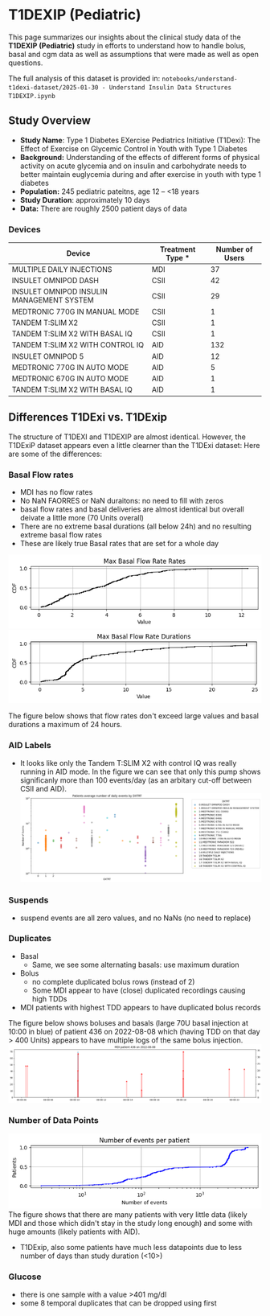 # T1DEXIP (Pediatric) 
This page summarizes our insights about the clinical study data of the **T1DEXIP (Pediatric)** study in efforts to understand how to handle bolus, basal and cgm data as well as assumptions that were made as well as open questions. 

The full analysis of this dataset is provided in: `notebooks/understand-t1dexi-dataset/2025-01-30 - Understand Insulin Data Structures T1DEXIP.ipynb`

## Study Overview
- **Study Name**: Type 1 Diabetes EXercise Pediatrics Initiative (T1Dexi):
The Effect of Exercise on Glycemic Control in Youth with Type 1 Diabetes
- **Background:** Understanding of the effects of different forms of physical activity on
acute glycemia and on insulin and carbohydrate needs to better maintain
euglycemia during and after exercise in youth with type 1 diabetes
- **Population:** 245 pediatric pateitns, age 12 – <18 years
- **Study Duration**: approximately 10 days
- **Data:** There are roughly 2500 patient days of data

### Devices

|Device|Treatment Type *| Number of Users|
|-|-|-|
|MULTIPLE DAILY INJECTIONS |MDI|37|
|INSULET OMNIPOD DASH |CSII|42|
|INSULET OMNIPOD INSULIN MANAGEMENT SYSTEM |CSII|29|
|MEDTRONIC 770G IN MANUAL MODE |CSII|1|
|TANDEM T:SLIM X2 |CSII|1|
|TANDEM T:SLIM X2 WITH BASAL IQ |CSII|1|
|TANDEM T:SLIM X2 WITH CONTROL IQ |AID|132|
|INSULET OMNIPOD 5 |AID|12|
|MEDTRONIC 770G IN AUTO MODE |AID|5|
|MEDTRONIC 670G IN AUTO MODE |AID|1|
|TANDEM T:SLIM X2 WITH BASAL IQ |AID|1|


## Differences T1DExi vs. T1DExip

The structure of T1DEXI and T1DEXIP are almost identical. However, the T1DExiP dataset appears even a little clearner than the T1DExi dataset: Here are some of the differences:

 ### Basal Flow rates
 - MDI has no flow rates
 - No NaN FAORRES or NaN duraitons: no need to fill with zeros
 - basal flow rates and basal deliveries are almost identical but overall deivate a little more (70 Units overall)
- There are no extreme basal durations (all below 24h) and no resulting extreme basal flow rates
 - These are likely true Basal rates that are set for a whole day 

![](assets/t1dexip_basal_max_rates.png)
![](assets/t1dexip_basal_max_durations.png)

The figure below shows that flow rates don't exceed large values and basal durations a maximum of 24 hours.

### AID Labels
- It looks like only the Tandem T:SLIM X2 with control IQ was really running in AID mode. In the figure we can see that only this pump shows significanly more than 100 events/day (as an arbitary cut-off between CSII and AID).
![](assets/t1dexip_daily_events_by_device.png)

### Suspends
- suspend events are all zero values, and no NaNs (no need to replace)

### Duplicates
- Basal
    - Same, we see some alternating basals: use maximum duration
- Bolus
    - no complete duplicated bolus rows (instead of 2)
    - Some MDI appear to have (close) duplicated recordings causing high TDDs
- MDI patients with highest TDD appears to have duplicated bolus records

The figure below shows boluses and basals (large 70U basal injection at 10:00 in blue)
of patient 436 on 2022-08-08 which (having TDD on that day > 400 Units) appears to have multiple logs of the same bolus injection.
![](assets/t1dexip_basals_436_2022-08-08.png)


### Number of Data Points
![](assets/t1dexip_number_of_events_per_patient.png)
The figure shows that there are many patients with very little data (likely MDI and those which didn't stay in the study long enough) and some with huge amounts (likely patients with AID).   

- T1DExip, also some patients have much less datapoints due to less number of days than study duration (<10>)

### Glucose
- there is one sample with a value >401 mg/dl
- some 8 temporal duplicates that can be dropped using first